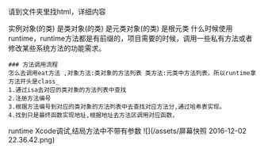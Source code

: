 请到文件夹里找html，详细内容 

实例对象(的类) 是类对象(的类) 是元类对象(的类) 是根元类
什么时候使用runtime，runtime方法都是有前缀的，项目需要的时候，调用一些私有方法或者修改某些系统方法的功能需求。
```
### 方法调用流程
怎么去调用eat方法 ,对象方法:类对象的方法列表 类方法:元类中方法列表，所以runtime拿方法开头是class_
1.通过isa去对应的类对象的方法列表中查找
2.注册方法编号
3.根据方法编号到对应的类对象的方法列表中去查找对应方法分,通过哈希表实现。
4.找到只是最终函数实现地址,根据地址去方法区调用对应函数，
```
runtime Xcode调试,结局方法中不带有参数
![](/assets/屏幕快照 2016-12-02 22.36.42.png)

